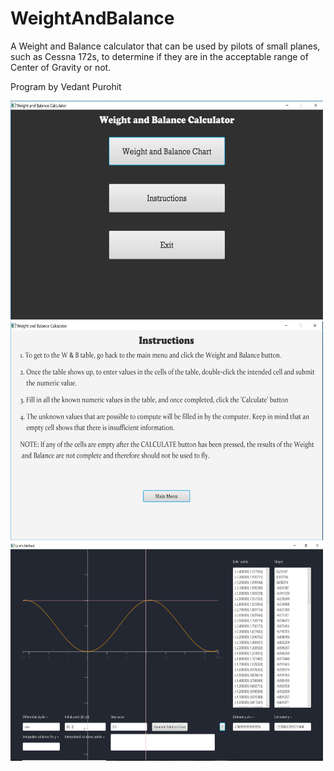 # WeightAndBalance
A Weight and Balance calculator that can be used by pilots of small planes, such as Cessna 172s, to determine if they are in the acceptable range of Center of Gravity or not.


Program by Vedant Purohit


<img src="https://github.com/vedantpurohit99/WeightAndBalance/blob/master/Images/Main%20Menu.JPG" width="500" height="350">

<img src="https://github.com/vedantpurohit99/WeightAndBalance/blob/master/Images/Instructions.JPG" width="500" height="350">

<img src="https://github.com/vedantpurohit99/EulerMethodGrapher/blob/master/Images/ExampleExecution.JPG" width="500" height="350">
